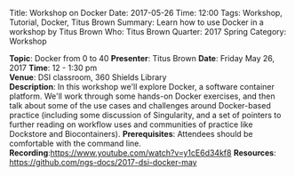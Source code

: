 Title: Workshop on Docker
Date: 2017-05-26
Time: 12:00
Tags: Workshop, Tutorial, Docker, Titus Brown
Summary: Learn how to use Docker in a workshop by Titus Brown
Who: Titus Brown
Quarter: 2017 Spring
Category: Workshop

__Topic__: Docker from 0 to 40
__Presenter__: Titus Brown 
__Date__: Friday May 26, 2017
__Time__: 12 - 1:30 pm   
__Venue__: DSI classroom, 360 Shields Library   
__Description__: In this workshop we'll explore Docker, a software container platform. We'll work through some hands-on Docker exercises, and then talk about some of the use cases and challenges around Docker-based practice (including some discussion of Singularity, and a set of pointers to further reading on workflow uses and communities of practice like Dockstore and Biocontainers). 
__Prerequisites__: Attendees should be comfortable with the command line. 
__Recording__:<https://www.youtube.com/watch?v=y1cE6d34kf8>
__Resources__: <https://github.com/ngs-docs/2017-dsi-docker-may>

